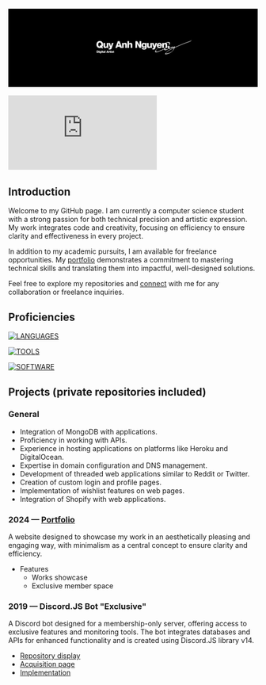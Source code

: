 [![Banner](/assets/banner.png)](https://quyanh.xyz/)

[![Website](https://badgen.net/badge/Portfolio/quyanh.xyz?color=purple)](https://quyanh.xyz)

## Introduction
Welcome to my GitHub page. I am currently a computer science student with a strong passion for both technical precision and artistic expression. My work integrates code and creativity, focusing on efficiency to ensure clarity and effectiveness in every project.

In addition to my academic pursuits, I am available for freelance opportunities. My [portfolio](https://quyanh.xyz) demonstrates a commitment to mastering technical skills and translating them into impactful, well-designed solutions.

Feel free to explore my repositories and [connect](mailto:info@quyanh.xyz) with me for any collaboration or freelance inquiries.

## Proficiencies

[![LANGUAGES](https://skillicons.dev/icons?i=cs,html,css,js,php,java,py&perline=7)](https://quyanh.xyz)

[![TOOLS](https://skillicons.dev/icons?i=mongodb,git,heroku,bots,discord,discordjs,nodejs,express)](https://quyanh.xyz)

[![SOFTWARE](https://skillicons.dev/icons?i=ae,pr,ps,ai,xd,blender,obsidian,visualstudio,vscode)](https://quyanh.xyz)

## Projects (private repositories included)
### General
- Integration of MongoDB with applications.
- Proficiency in working with APIs.
- Experience in hosting applications on platforms like Heroku and DigitalOcean.
- Expertise in domain configuration and DNS management.
- Development of threaded web applications similar to Reddit or Twitter.
- Creation of custom login and profile pages.
- Implementation of wishlist features on web pages.
- Integration of Shopify with web applications.

### 2024 — [Portfolio](https://quyanh.xyz/)
A website designed to showcase my work in an aesthetically pleasing and engaging way, with minimalism as a central concept to ensure clarity and efficiency.
- Features
  - Works showcase
  - Exclusive member space

### 2019 — Discord.JS Bot "Exclusive"
A Discord bot designed for a membership-only server, offering access to exclusive features and monitoring tools. The bot integrates databases and APIs for enhanced functionality and is created using Discord.JS library v14.
- [Repository display](https://quyanh.xyz/work/development.html)
- [Acquisition page](https://shoppy.gg/product/RxjfGyL)
- [Implementation](https://discord.gg/fVpw5sp)
